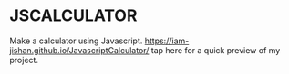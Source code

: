 # JSCALCULATOR
Make a calculator using Javascript.
 https://iam-jishan.github.io/JavascriptCalculator/ tap here for a quick preview of my project.
